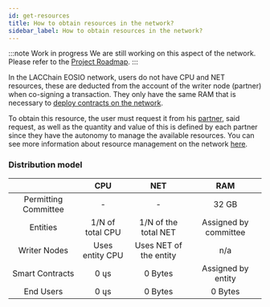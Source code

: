 ```yaml
---
id: get-resources
title: How to obtain resources in the network?
sidebar_label: How to obtain resources in the network?
---
```


:::note Work in progress
We are still working on this aspect of the network. Please refer to the [Project Roadmap](../testnet/roadmap).
:::

In the LACChain EOSIO network, users do not have CPU and NET resources, these are deducted from the account of the writer node (partner) when co-signing a transaction. They only have the same RAM that is necessary to [deploy contracts on the network](./deploy-smart-contract).

To obtain this resource, the user must request it from his [partner](./partners), said request, as well as the quantity and value of this is defined by each partner since they have the autonomy to manage the available resources. You can see more information about resource management on the network [here](../testnet/resource-usage).

### Distribution model

  | | **CPU** | **NET** | **RAM** |
:--------------:|:--------------:|:--------------:|:--------------:|
| Permitting Committee | - | - | 32 GB |
| Entities | 1/N of total CPU | 1/N of the total NET | Assigned by committee |
| Writer Nodes | Uses entity CPU | Uses NET of the entity | n/a |
| Smart Contracts | 0 ųs | 0 Bytes | Assigned by entity |
| End Users | 0 ųs | 0 Bytes | 0 Bytes |